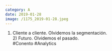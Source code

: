 ```yaml
--- 
category: A 
date: 2019-01-28 
image: /1175_2019-01-28.jpeg 
--- 
```


1) Cliente a cliente. Olvidemos la segmentación. <br>2) Futuro. Olvidemos el pasado.<br>#Conento #Analytics